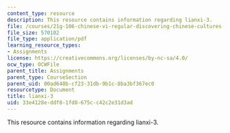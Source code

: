```yaml
---
content_type: resource
description: This resource contains information regarding lianxi-3.
file: /courses/21g-106-chinese-vi-regular-discovering-chinese-cultures-and-societies-spring-2003/33e4128eddf81fd8675cc42c2e31d3ad_MIT21G_106S03_lianxi3.pdf
file_size: 570102
file_type: application/pdf
learning_resource_types:
- Assignments
license: https://creativecommons.org/licenses/by-nc-sa/4.0/
ocw_type: OCWFile
parent_title: Assignments
parent_type: CourseSection
parent_uid: 00ad640b-cf23-31db-9b1c-8ba3bf367ec0
resourcetype: Document
title: lianxi-3
uid: 33e4128e-ddf8-1fd8-675c-c42c2e31d3ad
---
```

This resource contains information regarding lianxi-3.